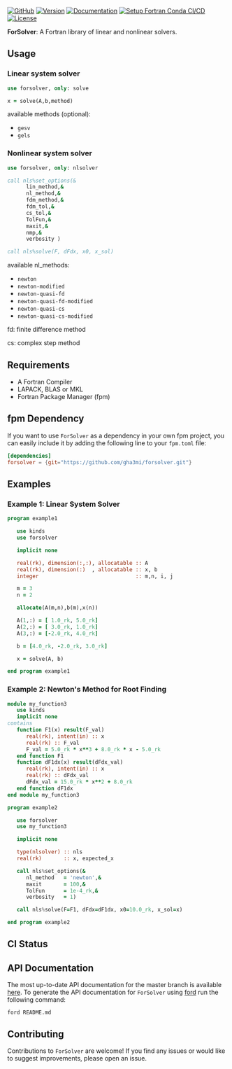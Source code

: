 [![GitHub](https://img.shields.io/badge/GitHub-forsolver-blue.svg?style=social&logo=github)](https://github.com/gha3mi/forsolver)
[![Version](https://img.shields.io/github/v/tag/gha3mi/forsolver?label=version&sort=semver)](https://github.com/gha3mi/forsolver/releases)
[![Documentation](https://img.shields.io/badge/ford-Documentation%20-blueviolet.svg)](https://gha3mi.github.io/forsolver/)
[![Setup Fortran Conda CI/CD](https://github.com/gha3mi/forsolver/actions/workflows/CI-CD.yml/badge.svg?branch=main)](https://github.com/gha3mi/forsolver/actions/workflows/CI-CD.yml)
[![License](https://img.shields.io/github/license/gha3mi/forsolver?color=green)](https://github.com/gha3mi/forsolver/blob/main/LICENSE)


**ForSolver**: A Fortran library of linear and nonlinear solvers.

## Usage

### Linear system solver

```fortran
use forsolver, only: solve

x = solve(A,b,method)
```

available methods (optional):

- ```gesv```
- ```gels```

### Nonlinear system solver

```fortran
use forsolver, only: nlsolver

call nls%set_options(&
      lin_method,&
      nl_method,&
      fdm_method,&
      fdm_tol,&
      cs_tol,&
      TolFun,&
      maxit,&
      nmp,&
      verbosity )

call nls%solve(F, dFdx, x0, x_sol)
```

available nl_methods:

- ```newton```
- ```newton-modified```
- ```newton-quasi-fd```
- ```newton-quasi-fd-modified```
- ```newton-quasi-cs```
- ```newton-quasi-cs-modified```

fd: finite difference method

cs: complex step method

## Requirements

- A Fortran Compiler
- LAPACK, BLAS or MKL
- Fortran Package Manager (fpm)

## fpm Dependency

If you want to use `ForSolver` as a dependency in your own fpm project,
you can easily include it by adding the following line to your `fpm.toml` file:

```toml
[dependencies]
forsolver = {git="https://github.com/gha3mi/forsolver.git"}
```

## Examples

### Example 1: Linear System Solver

```fortran
program example1

   use kinds
   use forsolver

   implicit none

   real(rk), dimension(:,:), allocatable :: A
   real(rk), dimension(:)  , allocatable :: x, b
   integer                               :: m,n, i, j

   m = 3
   n = 2

   allocate(A(m,n),b(m),x(n))

   A(1,:) = [ 1.0_rk, 5.0_rk]
   A(2,:) = [ 3.0_rk, 1.0_rk]
   A(3,:) = [-2.0_rk, 4.0_rk]

   b = [4.0_rk, -2.0_rk, 3.0_rk]

   x = solve(A, b)

end program example1
```

### Example 2: Newton's Method for Root Finding

```fortran
module my_function3
   use kinds
   implicit none
contains
   function F1(x) result(F_val)
      real(rk), intent(in) :: x
      real(rk) :: F_val
      F_val = 5.0_rk * x**3 + 8.0_rk * x - 5.0_rk
   end function F1
   function dF1dx(x) result(dFdx_val)
      real(rk), intent(in) :: x
      real(rk) :: dFdx_val
      dFdx_val = 15.0_rk * x**2 + 8.0_rk
   end function dF1dx
end module my_function3

program example2

   use forsolver
   use my_function3

   implicit none

   type(nlsolver) :: nls
   real(rk)       :: x, expected_x

   call nls%set_options(&
      nl_method   = 'newton',&
      maxit       = 100,&
      TolFun      = 1e-4_rk,&
      verbosity   = 1)

   call nls%solve(F=F1, dFdx=dF1dx, x0=10.0_rk, x_sol=x)

end program example2
```

## CI Status

<!-- STATUS:setup-fortran-conda:START -->
<!-- STATUS:setup-fortran-conda:END -->

## API Documentation

The most up-to-date API documentation for the master branch is available
[here](https://gha3mi.github.io/forsolver/).
To generate the API documentation for `ForSolver` using
[ford](https://github.com/Fortran-FOSS-Programmers/ford) run the following
command:

```shell
ford README.md
```

## Contributing

Contributions to `ForSolver` are welcome!
If you find any issues or would like to suggest improvements, please open an issue.